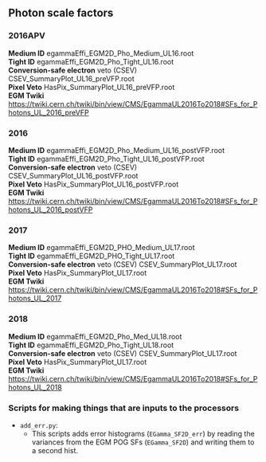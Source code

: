 ## Photon scale factors
### 2016APV
**Medium ID** egammaEffi_EGM2D_Pho_Medium_UL16.root<br>
**Tight ID**  egammaEffi_EGM2D_Pho_Tight_UL16.root<br>
**Conversion-safe electron** veto (CSEV) CSEV_SummaryPlot_UL16_preVFP.root<br>
**Pixel Veto** HasPix_SummaryPlot_UL16_preVFP.root<br>
**EGM Twiki** https://twiki.cern.ch/twiki/bin/view/CMS/EgammaUL2016To2018#SFs_for_Photons_UL_2016_preVFP

### 2016
**Medium ID** egammaEffi_EGM2D_Pho_Medium_UL16_postVFP.root<br>
**Tight ID**  egammaEffi_EGM2D_Pho_Tight_UL16_postVFP.root<br>
**Conversion-safe electron** veto (CSEV) CSEV_SummaryPlot_UL16_postVFP.root<br>
**Pixel Veto** HasPix_SummaryPlot_UL16_postVFP.root<br>
**EGM Twiki** https://twiki.cern.ch/twiki/bin/view/CMS/EgammaUL2016To2018#SFs_for_Photons_UL_2016_postVFP

### 2017
**Medium ID** egammaEffi_EGM2D_PHO_Medium_UL17.root<br>
**Tight ID**  egammaEffi_EGM2D_PHO_Tight_UL17.root<br>
**Conversion-safe electron** veto (CSEV) CSEV_SummaryPlot_UL17.root<br>
**Pixel Veto** HasPix_SummaryPlot_UL17.root<br>
**EGM Twiki** https://twiki.cern.ch/twiki/bin/view/CMS/EgammaUL2016To2018#SFs_for_Photons_UL_2017

### 2018
**Medium ID** egammaEffi_EGM2D_Pho_Med_UL18.root<br>
**Tight ID**  egammaEffi_EGM2D_Pho_Tight_UL18.root<br>
**Conversion-safe electron** veto (CSEV) CSEV_SummaryPlot_UL17.root<br>
**Pixel Veto** HasPix_SummaryPlot_UL17.root<br>
**EGM Twiki** https://twiki.cern.ch/twiki/bin/view/CMS/EgammaUL2016To2018#SFs_for_Photons_UL_2018


### Scripts for making things that are inputs to the processors

* `add_err.py`:
    - This scripts adds error histograms (`EGamma_SF2D_err`) by reading the variances from the EGM POG SFs (`EGamma_SF2D`) and writing them to a second hist.
